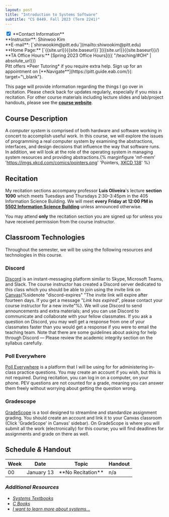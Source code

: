 ```yaml
---
layout: post
title: "Introduction to Systems Software"
subtitle: "CS 0449. Fall 2023 (Term 2241)"
---
```

<p>
  <label for="instr" class="margin-toggle"></label>
  <input type="checkbox" id="instr" class="margin-toggle" checked>
  <span class="marginnote" markdown="1">
**Contact Information**<br />
**Instructor**: Shinwoo Kim<br/>
**E-mail**: [`shinwookim@pitt.edu`](mailto:shiwookim@pitt.edu)<br/>
**Home Page:** [`{{site.url}}{{site.baseurl}}`]({{site.url}}{{site.baseurl}}/)<br/>
**TA Office Hours:** [Spring 2023 Office Hours]({{ "/teaching/#OH" | absolute_url}})<br/>
Pitt offers *Peer Tutoring* if you require extra help. Sign up for an appointment on [**Navigate**](https://pitt.guide.eab.com/){: target="\_blank"}.
  </span>
</p>

This page will provide information regarding the things I go over in recitation. Please check back for updates regularly, especially if you miss a recitation. For other course materials including lecture slides and lab/project handouts, please see the [**course website**](https://cs0449.gitlab.io/sp2023/).

## Course Description
A *computer system* is comprised of both hardware and software working in concert to accomplish useful work. In this course, we will explore the issues of programming a real computer system by examining the abstractions, interfaces, and design decisions that influence the way that software runs. In addition, we will look at the role of the operating system in managing system resources and providing abstractions.{% marginfigure 'mf-mem' 'https://imgs.xkcd.com/comics/pointers.png' 'Pointers, [XKCD 138](https://xkcd.com/138/)' %}

## Recitation
My recitation sections accompany professor **Luis Oliveira**'s lecture **section 1090** which meets Tuesdays and Thursdays 2:30–3:45pm in the 405 Information Science Building. We will meet **every Friday at 12:00 PM in [5502 Information Science Building](https://map.concept3d.com/?id=1315#!m/386791)** unless announced otherwise. 

You may attend **only** the recitation section you are signed up for unless you have received permission from the course instructor. 

## Classroom Technologies
Throughout the semester, we will be using the following resources and technologies in this course.  

### Discord
[Discord](https://discord.com/) is an instant-messaging platform similar to Skype, Microsoft Teams, and Slack. The course instructor has created a Discord server dedicated to this class which you should be able to join using the invite link on [Canvas](canvas.pitt.edu){%sidenote "discord-expires" "The invite link will expire after fourteen days. If you get a message "*Link has expired*", please contact your course instructor for a new invite"%}. We will use Discord to send announcements and extra materials; and you can use Discord to communicate and collaborate with your fellow classmates. If you ask a question on Discord, you may well get a response from one of your classmates faster than you would get a response if you were to email the teaching team. Note that there are some guidelines about asking for help through Discord — Please review the academic integrity section on the syllabus carefully.

### Poll Everywhere
[Poll Everywhere](https://pollev.com/home) is a platform that I will be using for for administering in-class practice questions. You may create an account if you wish, but this is not required. During recitation, you can log in on a computer, on your phone. PEV questions are not counted for a grade, meaning you can answer them freely without worrying about getting the question wrong.

### Gradescope
[GradeScope](https://www.gradescope.com/) is a tool designed to streamline and standardize assignment grading. You should create an account and link it to your Canvas classroom (Click 'GradeScope' in Canvas' sidebar). On GradeScope is where you will submit all the work (electronically) for this course; you will find deadlines for assignments and grade on there as well.

<h2 id="handouts">Schedule <em>&</em> Handout</h2>
<div class="table-responsive">
  <table class="table table-hover bg-none">
    <thead>
      <tr>
        <th class="text-center">Week</th>
        <th class="text-center">Date</th>
        <th>Topic</th>
        <th class="text-center">Handout</th>
      </tr>
    </thead>
    <tbody>
      <tr>
        <td class="text-center">00</td>
        <td class="text-center">January 13</td>
        <td>**No Recitation**</td>
        <td class="text-center">n/a</td>
      </tr>
    </tbody>
  </table>
</div>

### *Additional Resources*
- [*Systems Textbooks*](books.html)
- [*C Books*](c-books.html)
- [*I want to learn more about systems*...](more-systems.html)

<style>
  table tr td, table tr th{
    background-color: rgba(0,0,0, 0) !important;
  }
  td a {
    text-shadow: none !important;
  }
</style>